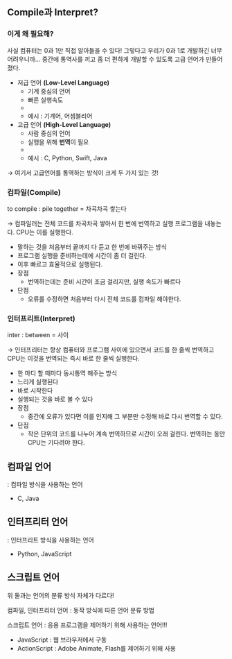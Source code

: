 ## Compile과 Interpret?

### 이게 왜 필요해?

사실 컴퓨터는 0과 1만 직접 알아들을 수 있다! 그렇다고 우리가 0과 1로 개발하긴 너무 어려우니까… 중간에 통역사를 끼고 좀 더 편하게 개발할 수 있도록 고급 언어가 만들어졌다.

- 저급 언어 **(Low-Level Language)**
    - 기계 중심의 언어
    - 빠른 실행속도
    - 
    - 예시 : 기계어, 어셈블리어
- 고급 언어 **(High-Level Language)**
    - 사람 중심의 언어
    - 실행을 위해 **번역**이 필요
    - 
    - 예시 : C, Python, Swift, Java

→ 여기서 고급언어를 통역하는 방식이 크게 두 가지 있는 것!

### 컴파일(Compile)

to compile : pile together = 차곡차곡 쌓는다

→ 컴파일러는 전체 코드를 차곡차곡 쌓아서 한 번에 번역하고 실행 프로그램을 내놓는다. CPU는 이를 실행한다.

- 말하는 것을 처음부터 끝까지 다 듣고 한 번에 바꿔주는 방식
- 프로그램 실행을 준비하는데에 시간이 좀 더 걸린다.
- 이후 빠르고 효율적으로 실행된다.
- 장점
    - 번역하는데는 준비 시간이 조금 걸리지만, 실행 속도가 빠르다
- 단점
    - 오류를 수정하면 처음부터 다시 전체 코드를 컴파일 해야한다.

### 인터프리트(Interpret)

inter : between = 사이

→ 인터프리터는 항상 컴퓨터와 프로그램 사이에 있으면서 코드를 한 줄씩 번역하고 CPU는 이것을 번역되는 즉시 바로 한 줄씩 실행한다.

- 한 마디 할 때마다 동시통역 해주는 방식
- 느리게 실행된다
- 바로 시작한다
- 실행되는 것을  바로 볼 수 있다
- 장점
    - 중간에 오류가 있다면 이를 인지해 그 부분만 수정해 바로 다시 번역할 수 있다.
- 단점
    - 작은 단위의 코드를 나누어 계속 번역하므로 시간이 오래 걸린다. 번역하는 동안 CPU는 기다려야 한다.

## 컴파일 언어

: 컴파일 방식을 사용하는 언어

- C, Java

## 인터프리터 언어

: 인터프리트 방식을 사용하는 언어

- Python, JavaScript

## 스크립트 언어

위 둘과는 언어의 분류 방식 자체가 다르다!

컴파일, 인터프리터 언어 : 동작 방식에 따른 언어 분류 방법

스크립트 언어 : 응용 프로그램을 제어하기 위해 사용하는 언어!!!

- JavaScript : 웹 브라우저에서 구동
- ActionScript : Adobe Animate, Flash를 제어하기 위해 사용
